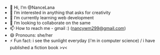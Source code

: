 - 👋 Hi, I’m @NanceLana
- 👀 I’m interested in anything that asks for creativity
- 🌱 I’m currently learning web development
- 💞️ I’m looking to collaborate on the same
- 📫 How to reach me - gmail :) (nancywm299@gmail.com)
- 😄 Pronouns: she/her
- ⚡ Fun fact: i see the sunlight everyday (i'm in computer science) / i have published a fiction book >v<

<!---
NanceLana/NanceLana is a ✨ special ✨ repository because its `README.md` (this file) appears on your GitHub profile.
You can click the Preview link to take a look at your changes.
--->
